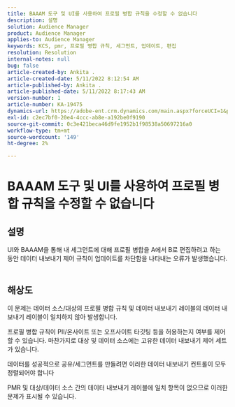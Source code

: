 ```yaml
---
title: BAAAM 도구 및 UI를 사용하여 프로필 병합 규칙을 수정할 수 없습니다
description: 설명
solution: Audience Manager
product: Audience Manager
applies-to: Audience Manager
keywords: KCS, pmr, 프로필 병합 규칙, 세그먼트, 업데이트, 편집
resolution: Resolution
internal-notes: null
bug: false
article-created-by: Ankita .
article-created-date: 5/11/2022 8:12:54 AM
article-published-by: Ankita .
article-published-date: 5/11/2022 8:17:43 AM
version-number: 1
article-number: KA-19475
dynamics-url: https://adobe-ent.crm.dynamics.com/main.aspx?forceUCI=1&pagetype=entityrecord&etn=knowledgearticle&id=19c23222-02d1-ec11-a7b5-0022480a8d10
exl-id: c2ec7bf0-20e4-4ccc-ab8e-a192be0f9190
source-git-commit: 0c3e421beca46d9fe1952b1f98538a50697216a0
workflow-type: tm+mt
source-wordcount: '149'
ht-degree: 2%

---
```


# BAAAM 도구 및 UI를 사용하여 프로필 병합 규칙을 수정할 수 없습니다

## 설명

UI와 BAAAM을 통해 내 세그먼트에 대해 프로필 병합을 A에서 B로 편집하려고 하는 동안 데이터 내보내기 제어 규칙이 업데이트를 차단함을 나타내는 오류가 발생했습니다.
<br> 

## 해상도


이 문제는 데이터 소스/대상의 프로필 병합 규칙 및 데이터 내보내기 레이블의 데이터 내보내기 레이블이 일치하지 않아 발생합니다.

프로필 병합 규칙이 PII/온사이트 또는 오프사이트 타깃팅 등을 허용하는지 여부를 제어할 수 있습니다. 마찬가지로 대상 및 데이터 소스에는 고유한 데이터 내보내기 제어 세트가 있습니다.

데이터를 성공적으로 공유/세그먼트를 만들려면 이러한 데이터 내보내기 컨트롤이 모두 정렬되어야 합니다

PMR 및 대상/데이터 소스 간의 데이터 내보내기 레이블에 일치 항목이 없으므로 이러한 문제가 표시될 수 있습니다.
